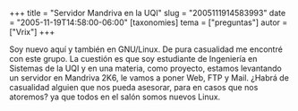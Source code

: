 +++
title = "Servidor Mandriva en la UQI"
slug = "2005111914583993"
date = "2005-11-19T14:58:00-06:00"
[taxonomies]
tema = ["preguntas"]
autor = ["Vrix"]
+++

Soy nuevo aquí y también en GNU/Linux. De pura casualidad me encontré
con este grupo. La cuestión es que soy estudiante de Ingeniería en
Sistemas de la UQI y en una materia, como proyecto, estamos levantando
un servidor en Mandriva 2K6, le vamos a poner Web, FTP y Mail. ¿Habrá de
casualidad alguien que nos pueda asesorar, para en casos que nos
atoremos? ya que todos en el salón somos nuevos Linux.
